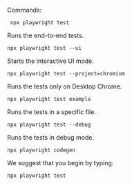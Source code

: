 Commands:

     npx playwright test
   Runs the end-to-end tests.

    npx playwright test --ui
  Starts the interactive UI mode.

    npx playwright test --project=chromium
  Runs the tests only on Desktop Chrome.

    npx playwright test example
  Runs the tests in a specific file.

    npx playwright test --debug
  Runs the tests in debug mode.

    npx playwright codegen
  We suggest that you begin by typing:

    npx playwright test
